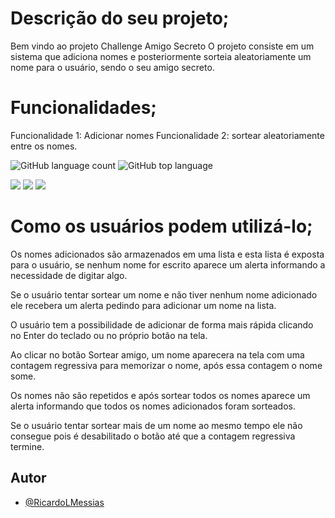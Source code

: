 
# Descrição do seu projeto;

  Bem vindo ao projeto Challenge Amigo Secreto
  O projeto consiste em um sistema que adiciona nomes e posteriormente sorteia aleatoriamente um nome para o usuário, sendo o seu amigo secreto.
# Funcionalidades;
Funcionalidade 1: Adicionar nomes
Funcionalidade 2: sortear aleatoriamente entre os nomes.




![GitHub language count](https://img.shields.io/github/languages/count/RicardoLMessias/challengerAmigoSecreto)
![GitHub top language](https://img.shields.io/github/languages/top/RicardoLMessias/challengerAmigoSecreto)

<div>
<img src="https://img.shields.io/badge/HTML-239120?logo=html5&logoColor=white&style=for-the-badge">
  <img src="https://img.shields.io/badge/CSS-239120?logo=css3&logoColor=white&style=for-the-badge">

<img src="https://img.shields.io/badge/JavaScript-F7DF1E?logo=javascript&logoColor=black&style=for-the-badge">
</div>

# Como os usuários podem utilizá-lo;

Os nomes adicionados são armazenados em uma lista e esta lista é exposta para o usuário, se nenhum nome for escrito aparece um alerta informando a necessidade de digitar algo.

Se o usuário tentar sortear um nome e não tiver nenhum nome adicionado ele recebera um alerta pedindo para adicionar um nome na lista.

O usuário tem a possibilidade de adicionar de forma mais rápida clicando no Enter do teclado ou no próprio botão na tela.

Ao clicar no botão Sortear amigo, um nome aparecera na tela com uma contagem regressiva para memorizar o nome, após essa contagem o nome some.

Os nomes não são repetidos e após sortear todos os nomes aparece um alerta informando que todos os nomes adicionados foram sorteados.

Se o usuário tentar sortear mais de um nome ao mesmo tempo ele não consegue pois é desabilitado o botão até que a contagem regressiva termine.
## Autor

- [@RicardoLMessias](https://github.com/RicardoLMessias)

